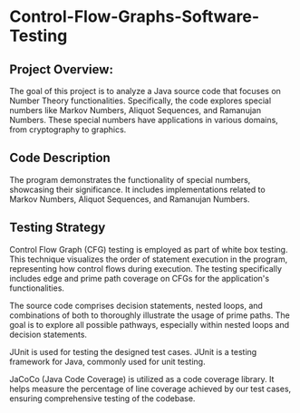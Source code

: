 # Control-Flow-Graphs-Software-Testing

## Project Overview:
The goal of this project is to analyze a Java source code that focuses on Number Theory functionalities. Specifically, the code explores special numbers like Markov Numbers, Aliquot Sequences, and Ramanujan Numbers. These special numbers have applications in various domains, from cryptography to graphics.

## Code Description
The program demonstrates the functionality of special numbers, showcasing their significance. It includes implementations related to Markov Numbers, Aliquot Sequences, and Ramanujan Numbers.

## Testing Strategy
Control Flow Graph (CFG) testing is employed as part of white box testing. This technique visualizes the order of statement execution in the program, representing how control flows during execution. The testing specifically includes edge and prime path coverage on CFGs for the application's functionalities.

The source code comprises decision statements, nested loops, and combinations of both to thoroughly illustrate the usage of prime paths. The goal is to explore all possible pathways, especially within nested loops and decision statements.

JUnit is used for testing the designed test cases. JUnit is a testing framework for Java, commonly used for unit testing.

JaCoCo (Java Code Coverage) is utilized as a code coverage library. It helps measure the percentage of line coverage achieved by our test cases, ensuring comprehensive testing of the codebase.
